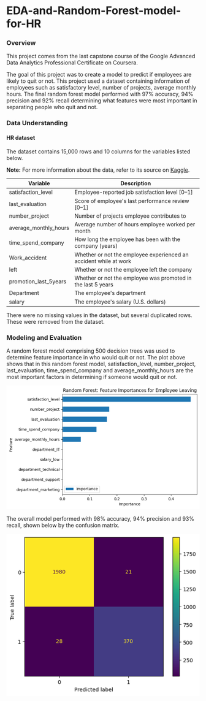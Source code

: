 # EDA-and-Random-Forest-model-for-HR

### Overview

This project comes from the last capstone course of the Google Advanced Data Analytics Professional Certificate on Coursera.

The goal of this project was to create a model to predict if employees are likely to quit or not. This project used a dataset containing information of employees such as satisfactory level, number of projects, average monthly hours. The final random forest model performed with 97% accuracy, 94% precision and 92% recall determining what features were most important in separating people who quit and not.



### Data Understanding

#### HR dataset

The dataset contains 15,000 rows and 10 columns for the variables listed below. 

**Note:** For more information about the data, refer to its source on [Kaggle](https://www.kaggle.com/datasets/mfaisalqureshi/hr-analytics-and-job-prediction?select=HR_comma_sep.csv).

| Variable              | Description                                                  |
| --------------------- | ------------------------------------------------------------ |
| satisfaction_level    | Employee-reported job satisfaction level [0&ndash;1]         |
| last_evaluation       | Score of employee's last performance review [0&ndash;1]      |
| number_project        | Number of projects employee contributes to                   |
| average_monthly_hours | Average number of hours employee worked per month            |
| time_spend_company    | How long the employee has been with the company (years)      |
| Work_accident         | Whether or not the employee experienced an accident while at work |
| left                  | Whether or not the employee left the company                 |
| promotion_last_5years | Whether or not the employee was promoted in the last 5 years |
| Department            | The employee's department                                    |
| salary                | The employee's salary (U.S. dollars)                         |

There were no missing values in the dataset, but several duplicated rows. These were removed from the dataset.



### Modeling and Evaluation 

A random forest model comprising 500 decision trees was used to determine feature importance in who would quit or not. The plot above shows that in this random forest model, satisfaction_level, number_project, last_evaluation, time_spend_company and average_monthly_hours are the most important factors in determining if someone would quit or not.  

![](images/feature_importance.png)

The overall model performed with 98% accuracy, 94% precision and 93% recall, shown below by the confusion matrix.

![](images/confusion_matrix.png)
